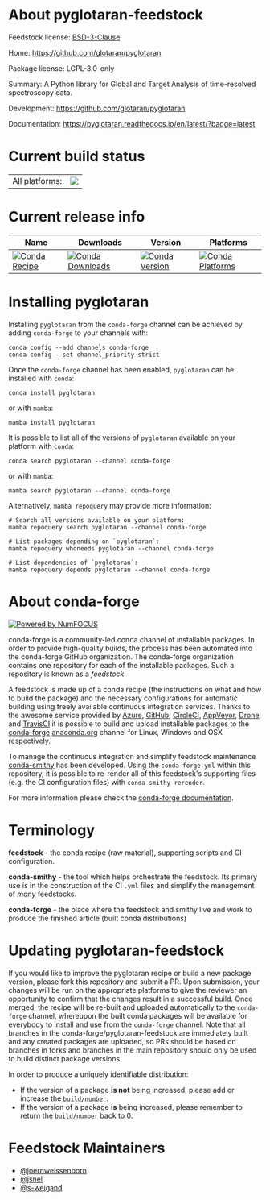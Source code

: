 About pyglotaran-feedstock
==========================

Feedstock license: [BSD-3-Clause](https://github.com/conda-forge/pyglotaran-feedstock/blob/main/LICENSE.txt)

Home: https://github.com/glotaran/pyglotaran

Package license: LGPL-3.0-only

Summary: A Python library for Global and Target Analysis of time-resolved spectroscopy data.

Development: https://github.com/glotaran/pyglotaran

Documentation: https://pyglotaran.readthedocs.io/en/latest/?badge=latest

Current build status
====================


<table><tr><td>All platforms:</td>
    <td>
      <a href="https://dev.azure.com/conda-forge/feedstock-builds/_build/latest?definitionId=10115&branchName=main">
        <img src="https://dev.azure.com/conda-forge/feedstock-builds/_apis/build/status/pyglotaran-feedstock?branchName=main">
      </a>
    </td>
  </tr>
</table>

Current release info
====================

| Name | Downloads | Version | Platforms |
| --- | --- | --- | --- |
| [![Conda Recipe](https://img.shields.io/badge/recipe-pyglotaran-green.svg)](https://anaconda.org/conda-forge/pyglotaran) | [![Conda Downloads](https://img.shields.io/conda/dn/conda-forge/pyglotaran.svg)](https://anaconda.org/conda-forge/pyglotaran) | [![Conda Version](https://img.shields.io/conda/vn/conda-forge/pyglotaran.svg)](https://anaconda.org/conda-forge/pyglotaran) | [![Conda Platforms](https://img.shields.io/conda/pn/conda-forge/pyglotaran.svg)](https://anaconda.org/conda-forge/pyglotaran) |

Installing pyglotaran
=====================

Installing `pyglotaran` from the `conda-forge` channel can be achieved by adding `conda-forge` to your channels with:

```
conda config --add channels conda-forge
conda config --set channel_priority strict
```

Once the `conda-forge` channel has been enabled, `pyglotaran` can be installed with `conda`:

```
conda install pyglotaran
```

or with `mamba`:

```
mamba install pyglotaran
```

It is possible to list all of the versions of `pyglotaran` available on your platform with `conda`:

```
conda search pyglotaran --channel conda-forge
```

or with `mamba`:

```
mamba search pyglotaran --channel conda-forge
```

Alternatively, `mamba repoquery` may provide more information:

```
# Search all versions available on your platform:
mamba repoquery search pyglotaran --channel conda-forge

# List packages depending on `pyglotaran`:
mamba repoquery whoneeds pyglotaran --channel conda-forge

# List dependencies of `pyglotaran`:
mamba repoquery depends pyglotaran --channel conda-forge
```


About conda-forge
=================

[![Powered by
NumFOCUS](https://img.shields.io/badge/powered%20by-NumFOCUS-orange.svg?style=flat&colorA=E1523D&colorB=007D8A)](https://numfocus.org)

conda-forge is a community-led conda channel of installable packages.
In order to provide high-quality builds, the process has been automated into the
conda-forge GitHub organization. The conda-forge organization contains one repository
for each of the installable packages. Such a repository is known as a *feedstock*.

A feedstock is made up of a conda recipe (the instructions on what and how to build
the package) and the necessary configurations for automatic building using freely
available continuous integration services. Thanks to the awesome service provided by
[Azure](https://azure.microsoft.com/en-us/services/devops/), [GitHub](https://github.com/),
[CircleCI](https://circleci.com/), [AppVeyor](https://www.appveyor.com/),
[Drone](https://cloud.drone.io/welcome), and [TravisCI](https://travis-ci.com/)
it is possible to build and upload installable packages to the
[conda-forge](https://anaconda.org/conda-forge) [anaconda.org](https://anaconda.org/)
channel for Linux, Windows and OSX respectively.

To manage the continuous integration and simplify feedstock maintenance
[conda-smithy](https://github.com/conda-forge/conda-smithy) has been developed.
Using the ``conda-forge.yml`` within this repository, it is possible to re-render all of
this feedstock's supporting files (e.g. the CI configuration files) with ``conda smithy rerender``.

For more information please check the [conda-forge documentation](https://conda-forge.org/docs/).

Terminology
===========

**feedstock** - the conda recipe (raw material), supporting scripts and CI configuration.

**conda-smithy** - the tool which helps orchestrate the feedstock.
                   Its primary use is in the construction of the CI ``.yml`` files
                   and simplify the management of *many* feedstocks.

**conda-forge** - the place where the feedstock and smithy live and work to
                  produce the finished article (built conda distributions)


Updating pyglotaran-feedstock
=============================

If you would like to improve the pyglotaran recipe or build a new
package version, please fork this repository and submit a PR. Upon submission,
your changes will be run on the appropriate platforms to give the reviewer an
opportunity to confirm that the changes result in a successful build. Once
merged, the recipe will be re-built and uploaded automatically to the
`conda-forge` channel, whereupon the built conda packages will be available for
everybody to install and use from the `conda-forge` channel.
Note that all branches in the conda-forge/pyglotaran-feedstock are
immediately built and any created packages are uploaded, so PRs should be based
on branches in forks and branches in the main repository should only be used to
build distinct package versions.

In order to produce a uniquely identifiable distribution:
 * If the version of a package **is not** being increased, please add or increase
   the [``build/number``](https://docs.conda.io/projects/conda-build/en/latest/resources/define-metadata.html#build-number-and-string).
 * If the version of a package **is** being increased, please remember to return
   the [``build/number``](https://docs.conda.io/projects/conda-build/en/latest/resources/define-metadata.html#build-number-and-string)
   back to 0.

Feedstock Maintainers
=====================

* [@joernweissenborn](https://github.com/joernweissenborn/)
* [@jsnel](https://github.com/jsnel/)
* [@s-weigand](https://github.com/s-weigand/)

